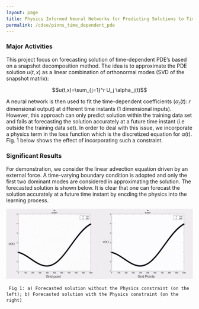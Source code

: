 ```yaml
---
layout: page
title: Physics Informed Neural Networks for Predicting Solutions to Time-Dependent PDEs
permalink: /cdse/pinns_time_dependent_pde
---
```


### Major Activities 

This  project focus on forecasting solution of time-dependent PDE’s based on a snapshot decomposition method. The idea is to approximate the PDE solution $u(t,x)$  as a linear combination of orthonormal modes (SVD of the snapshot matrix):

$$u(t,x)=\sum_{j=1}^r U_j \alpha_j(t)$$

A neural network is then used to fit the time-dependent coefficients ($\alpha_r(t):$ $r$ dimensional output) at different time instants ($1$ dimensional inputs). However, this approach can only predict solution within the training data set and fails at forecasting the solution  accurately at a future time instant (i.e outside the training data set). In order to deal with this issue, we incorporate a physics term in the loss function which is the discretized equation for $\alpha(t)$.  Fig. 1 below shows the effect of incorporating such a constraint.  

### Significant Results

For demonstration, we consider the linear advection equation driven by an external force. A time-varying boundary condition is adopted and only the first two dominant modes are considered in approximating the solution. The forecasted solution is shown below. It is clear that
one can forecast the solution accurately at a future time instant by encding the physics into the learning process.

![image](/assets/figures/Krish/PINNS.gif)

     Fig 1: a) Forecasted solution without the Physics constraint (on the left); b) Forecasted solution with the Physics constraint (on the right)


<!-- Some beautiful pictures or videos could go here -->
<!-- [![acoustic-elastic wave equation video](/assets/figures/jon/mangll_animation_frame.png)](/assets/figures/jon/mangll_animation_trimmed.ogv "Mangll video") -->

